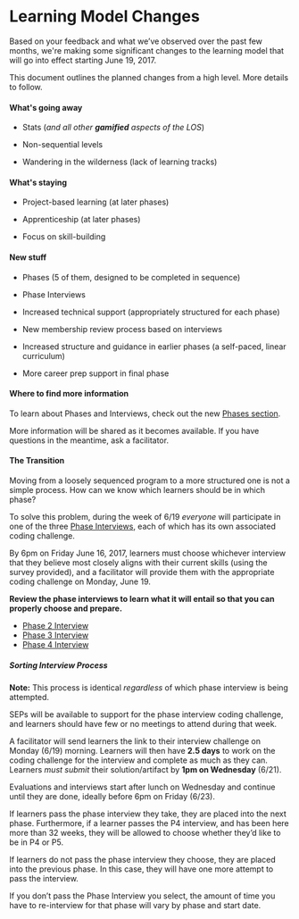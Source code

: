 # Learning Model Changes

Based on your feedback and what we’ve observed over the past few months, we're making some significant changes to the learning model that will go into effect starting June 19, 2017.

This document outlines the planned changes from a high level. More details to follow.

#### What's going away

- Stats (*and all other **gamified** aspects of the LOS*)

- Non-sequential levels

- Wandering in the wilderness (lack of learning tracks)

#### What's staying

- Project-based learning (at later phases)

- Apprenticeship (at later phases)

- Focus on skill-building

#### New stuff

- Phases (5 of them, designed to be completed in sequence)

- Phase Interviews

- Increased technical support (appropriately structured for each phase)

- New membership review process based on interviews

- Increased structure and guidance in earlier phases (a self-paced, linear curriculum)

- More career prep support in final phase

#### Where to find more information

To learn about Phases and Interviews, check out the new [Phases section](/Phases).

More information will be shared as it becomes available. If you have questions in the meantime, ask a facilitator.

#### The Transition

Moving from a loosely sequenced program to a more structured one is not a simple process. How can we know which learners should be in which phase?

To solve this problem, during the week of 6/19 _everyone_ will participate in one of the three [Phase Interviews](/Phases/Interviews), each of which has its own associated coding challenge.

By 6pm on Friday June 16, 2017, learners must choose whichever interview that they believe most closely aligns with their current skills (using the survey provided), and a facilitator will provide them with the appropriate coding challenge on Monday, June 19.

**Review the phase interviews to learn what it will entail so that you can properly choose and prepare.**

- [Phase 2 Interview](/Phases/Interviews/Phase_2.md)
- [Phase 3 Interview](/Phases/Interviews/Phase_3.md)
- [Phase 4 Interview](/Phases/Interviews/Phase_4.md)

##### Sorting Interview Process

**Note:** This process is identical *regardless* of which phase interview is being attempted.

SEPs will be available to support for the phase interview coding challenge, and learners should have few or no meetings to attend during that week.

A facilitator will send learners the link to their interview challenge on Monday (6/19) morning. Learners will then have **2.5 days** to work on the coding challenge for the interview and complete as much as they can. Learners _must submit_ their solution/artifact by **1pm on Wednesday** (6/21).

Evaluations and interviews start after lunch on Wednesday and continue until they are done, ideally before 6pm on Friday (6/23).

If learners pass the phase interview they take, they are placed into the next phase. Furthermore, if a learner passes the P4 interview, and has been here more than 32 weeks, they will be allowed to choose whether they’d like to be in P4 or P5.

If learners do not pass the phase interview they choose, they are placed into the previous phase. In this case, they will have one more attempt to pass the interview.

If you don’t pass the Phase Interview you select, the amount of time you have to re-interview for that phase will vary by phase and start date.
